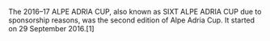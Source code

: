 The 2016–17 ALPE ADRIA CUP, also known as SIXT ALPE ADRIA CUP due to sponsorship reasons, was the second edition of Alpe Adria Cup. It started on 29 September 2016.[1]
